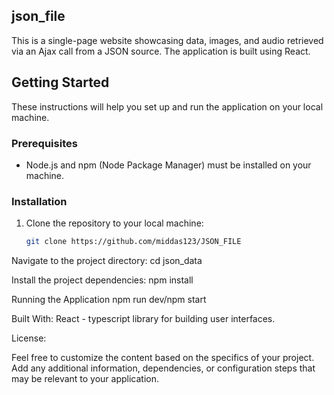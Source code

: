 ## json_file

This is a single-page website showcasing data, images, and audio retrieved via an Ajax call from a JSON source. The application is built using React.

## Getting Started

These instructions will help you set up and run the application on your local machine.

### Prerequisites

- Node.js and npm (Node Package Manager) must be installed on your machine.

### Installation

1. Clone the repository to your local machine:

   ```bash
   git clone https://github.com/middas123/JSON_FILE

Navigate to the project directory:
cd json_data

Install the project dependencies:
npm install

Running the Application
npm run dev/npm start

Built With:
React - typescript library for building user interfaces.

License:

Feel free to customize the content based on the specifics of your project. Add any additional information, dependencies, or configuration steps that may be relevant to your application.